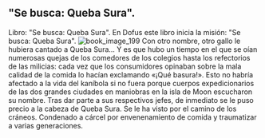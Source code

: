 ## "Se busca: Queba Sura".
Libro: "Se busca: Queba Sura".
En Dofus este libro inicia la misión: "Se busca: Queba Sura".
![book_image_199](https://media.discordapp.net/attachments/1105643336989159555/1105647909061533717/199.jpg)
Con otro nombre, otro gallo le hubiera cantado a Queba Sura... Y es que hubo un tiempo en el que se oían numerosas quejas de los comedores de los colegios hasta los refectorios de las milicias: cada vez que los consumidores opinaban sobre la mala calidad de la comida lo hacían exclamando «¡Qué basura!». Esto no habría afectado a la vida del kaníbola si no fuera porque cuerpos expedicionarios de las dos grandes ciudades en maniobras en la isla de Moon escucharon su nombre. Tras dar parte a sus respectivos jefes, de inmediato se le puso precio a la cabeza de Queba Sura.
Se le ha visto por el camino de los cráneos.
Condenado a cárcel por envenenamiento de comida y traumatizar a varias generaciones.